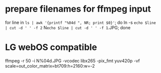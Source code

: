 # prepare filenames for ffmpeg input
for line in `ls | awk '{printf "%04d ", NR; print $0}'`; do ln -s `echo $line | cut -d ' ' -f 2` N`echo $line | cut -d ' ' -f 1`.JPG; done

# LG webOS compatible
ffmpeg -r 50 -i N%04d.JPG -vcodec libx265 -pix_fmt yuv420p -vf scale=out_color_matrix=bt709:h=2160:w=-2
